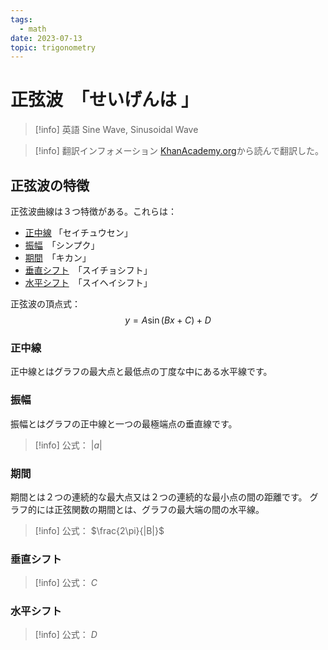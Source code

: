 ```yaml
---
tags:
  - math
date: 2023-07-13
topic: trigonometry
---
```


# 正弦波　「せいげんは 」
> [!info] 英語
> Sine Wave, Sinusoidal Wave

> [!info] 翻訳インフォメーション
> [KhanAcademy.org](https://www.khanacademy.org/math/algebra2/x2ec2f6f830c9fb89:trig/x2ec2f6f830c9fb89:period/e/find-amplitude-of-a-sinusoid-from-formula)から読んで翻訳した。

## 正弦波の特徴

正弦波曲線は３つ特徴がある。これらは：

- [正中線](#正中線) 「セイチュウセン」
- [振幅](#振幅)　「シンプク」
- [期間](#期間)　「キカン」
- [垂直シフト](#垂直シフト)　「スイチョシフト」
- [水平シフト](#水平シフト)　「スイヘイシフト」

正弦波の頂点式：
$$
y=A\sin(Bx+C)+D
$$

### 正中線

正中線とはグラフの最大点と最低点の丁度な中にある水平線です。

### 振幅

振幅とはグラフの正中線と一つの最極端点の垂直線です。

> [!info] 公式：
> $|a|$

### 期間

期間とは２つの連続的な最大点又は２つの連続的な最小点の間の距離です。
グラフ的には正弦関数の期間とは、グラフの最大端の間の水平線。

> [!info] 公式：
> $\frac{2\pi}{|B|}$

### 垂直シフト

> [!info] 公式：
> $C$


### 水平シフト

> [!info] 公式：
> $D$

